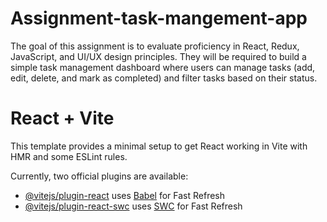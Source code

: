 # Assignment-task-mangement-app

The goal of this assignment is to evaluate proficiency in React, Redux, JavaScript, and UI/UX design principles. They will be required to build a simple task management dashboard where users can manage tasks (add, edit, delete, and mark as completed) and filter tasks based on their status.

# React + Vite

This template provides a minimal setup to get React working in Vite with HMR and some ESLint rules.

Currently, two official plugins are available:

- [@vitejs/plugin-react](https://github.com/vitejs/vite-plugin-react/blob/main/packages/plugin-react/README.md) uses [Babel](https://babeljs.io/) for Fast Refresh
- [@vitejs/plugin-react-swc](https://github.com/vitejs/vite-plugin-react-swc) uses [SWC](https://swc.rs/) for Fast Refresh
